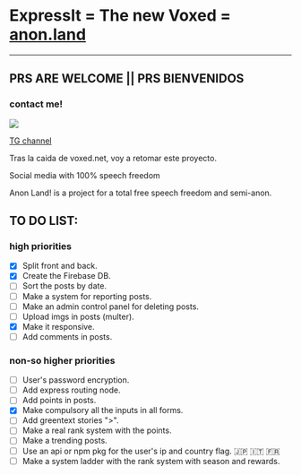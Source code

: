 # ExpressIt = The new Voxed = [anon.land](http://anon.land/)

---

## PRS ARE WELCOME || PRS BIENVENIDOS

### contact me!
[![](https://telegram.com.es/wp-content/uploads/2018/02/telegram.png)](https://t.me/grunt1234)


[TG channel](http://t.me/voxed4)



Tras la caida de voxed.net, voy a retomar este proyecto.

Social media with 100% speech freedom

Anon Land! is a project for a total free speech freedom and semi-anon.

## TO DO LIST:

### high priorities
- [x] Split front and back.
- [x] Create the Firebase DB.
- [ ] Sort the posts by date.
- [ ] Make a system for reporting posts.
- [ ] Make an admin control panel for deleting posts.
- [ ] Upload imgs in posts (multer).
- [x] Make it responsive.
- [ ] Add comments in posts.

### non-so higher priorities
- [ ] User's password encryption.
- [ ] Add express routing node.
- [ ] Add points in posts.
- [x] Make compulsory all the inputs in all forms.
- [ ] Add greentext stories ">".
- [ ] Make a real rank system with the points.
- [ ] Make a trending posts.
- [ ] Use an api or npm pkg for the user's ip and country flag. :jp: :it: :fr:
- [ ] Make a system ladder with the rank system with season and rewards.
